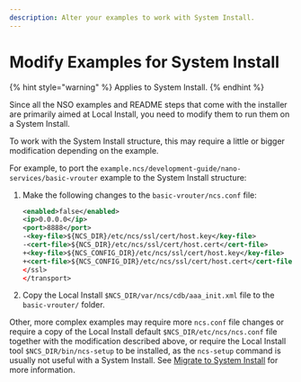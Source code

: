 ```yaml
---
description: Alter your examples to work with System Install.
---
```


# Modify Examples for System Install

{% hint style="warning" %}
Applies to System Install.
{% endhint %}

Since all the NSO examples and README steps that come with the installer are primarily aimed at Local Install, you need to modify them to run them on a System Install.

To work with the System Install structure, this may require a little or bigger modification depending on the example.

For example, to port the `example.ncs/development-guide/nano-services/basic-vrouter` example to the System Install structure:

1.  Make the following changes to the `basic-vrouter/ncs.conf` file:

    ```xml
    <enabled>false</enabled>
    <ip>0.0.0.0</ip>
    <port>8888</port>
    -<key-file>${NCS_DIR}/etc/ncs/ssl/cert/host.key</key-file>
    -<cert-file>${NCS_DIR}/etc/ncs/ssl/cert/host.cert</cert-file>
    +<key-file>${NCS_CONFIG_DIR}/etc/ncs/ssl/cert/host.key</key-file>
    +<cert-file>${NCS_CONFIG_DIR}/etc/ncs/ssl/cert/host.cert</cert-file>
    </ssl>
    </transport>
    ```
2. Copy the Local Install `$NCS_DIR/var/ncs/cdb/aaa_init.xml` file to the `basic-vrouter/` folder.

Other, more complex examples may require more `ncs.conf` file changes or require a copy of the Local Install default `$NCS_DIR/etc/ncs/ncs.conf` file together with the modification described above, or require the Local Install tool `$NCS_DIR/bin/ncs-setup` to be installed, as the `ncs-setup` command is usually not useful with a System Install. See [Migrate to System Install](migrate-to-system-install.md) for more information.
